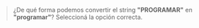 > ¿De qué forma podemos convertir el string **"PROGRAMAR"** en **"programar"**? Seleccioná la opción correcta.
